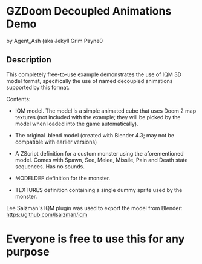 # GZDoom Decoupled Animations Demo

by Agent_Ash (aka Jekyll Grim Payne0

## Description

This completely free-to-use example demonstrates the use of IQM 3D model format, specifically the use of named decoupled animations supported by this format.

Contents:

* IQM model. The model is a simple animated cube that uses Doom 2 map textures (not included with the example; they will be picked by the model when loaded into the game automatically).

* The original .blend model (created with Blender 4.3; may not be compatible with earlier versions)

* A ZScript definition for a custom monster using the aforementioned model. Comes with Spawn, See, Melee, Missile, Pain and Death state sequences. Has no sounds.

* MODELDEF definition for the monster.

* TEXTURES definition containing a single dummy sprite used by the monster.

Lee Salzman's IQM plugin was used to export the model from Blender: https://github.com/lsalzman/iqm

# Everyone is free to use this for any purpose


